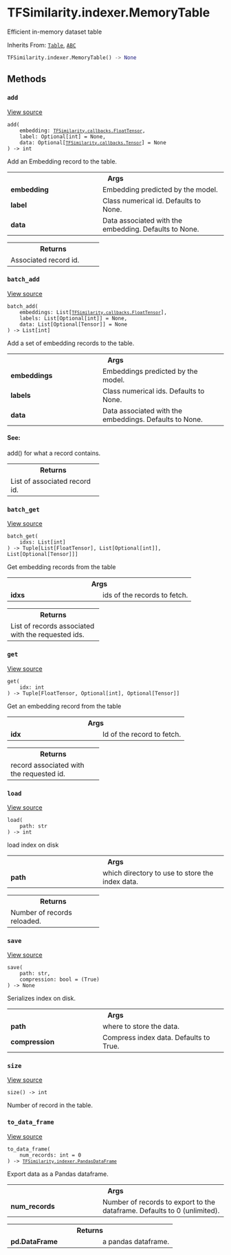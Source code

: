 # TFSimilarity.indexer.MemoryTable





Efficient in-memory dataset table

Inherits From: [`Table`](../../TFSimilarity/indexer/Table.md), [`ABC`](../../TFSimilarity/distances/ABC.md)


```python
TFSimilarity.indexer.MemoryTable() -> None
```



<!-- Placeholder for "Used in" -->


## Methods

<h3 id="add"><code>add</code></h3>

<a target="_blank" href="https://github.com/tensorflow/similarity/blob/main/tensorflow_similarity/tables/memory_table.py#L21-L42">View source</a>

<pre class="devsite-click-to-copy prettyprint lang-py tfo-signature-link">
<code>add(
    embedding: <a href="../../TFSimilarity/callbacks/FloatTensor.md"><code>TFSimilarity.callbacks.FloatTensor</code></a>,
    label: Optional[int] = None,
    data: Optional[<a href="../../TFSimilarity/callbacks/Tensor.md"><code>TFSimilarity.callbacks.Tensor</code></a>] = None
) -> int
</code></pre>

Add an Embedding record to the table.


<!-- Tabular view -->
 <table class="responsive fixed orange">
<colgroup><col width="214px"><col></colgroup>
<tr><th colspan="2">Args</th></tr>

<tr>
<td>
<b>embedding</b>
</td>
<td>
Embedding predicted by the model.
</td>
</tr><tr>
<td>
<b>label</b>
</td>
<td>
Class numerical id. Defaults to None.
</td>
</tr><tr>
<td>
<b>data</b>
</td>
<td>
Data associated with the embedding. Defaults to None.
</td>
</tr>
</table>



<!-- Tabular view -->
 <table class="responsive fixed orange">
<colgroup><col width="214px"><col></colgroup>
<tr><th colspan="2">Returns</th></tr>
<tr class="alt">
<td colspan="2">
Associated record id.
</td>
</tr>

</table>



<h3 id="batch_add"><code>batch_add</code></h3>

<a target="_blank" href="https://github.com/tensorflow/similarity/blob/main/tensorflow_similarity/tables/memory_table.py#L44-L70">View source</a>

<pre class="devsite-click-to-copy prettyprint lang-py tfo-signature-link">
<code>batch_add(
    embeddings: List[<a href="../../TFSimilarity/callbacks/FloatTensor.md"><code>TFSimilarity.callbacks.FloatTensor</code></a>],
    labels: List[Optional[int]] = None,
    data: List[Optional[Tensor]] = None
) -> List[int]
</code></pre>

Add a set of embedding records to the table.


<!-- Tabular view -->
 <table class="responsive fixed orange">
<colgroup><col width="214px"><col></colgroup>
<tr><th colspan="2">Args</th></tr>

<tr>
<td>
<b>embeddings</b>
</td>
<td>
Embeddings predicted by the model.
</td>
</tr><tr>
<td>
<b>labels</b>
</td>
<td>
Class numerical ids. Defaults to None.
</td>
</tr><tr>
<td>
<b>data</b>
</td>
<td>
Data associated with the embeddings. Defaults to None.
</td>
</tr>
</table>



#### See:

add() for what a record contains.



<!-- Tabular view -->
 <table class="responsive fixed orange">
<colgroup><col width="214px"><col></colgroup>
<tr><th colspan="2">Returns</th></tr>
<tr class="alt">
<td colspan="2">
List of associated record id.
</td>
</tr>

</table>



<h3 id="batch_get"><code>batch_get</code></h3>

<a target="_blank" href="https://github.com/tensorflow/similarity/blob/main/tensorflow_similarity/tables/memory_table.py#L86-L105">View source</a>

<pre class="devsite-click-to-copy prettyprint lang-py tfo-signature-link">
<code>batch_get(
    idxs: List[int]
) -> Tuple[List[FloatTensor], List[Optional[int]], List[Optional[Tensor]]]
</code></pre>

Get embedding records from the table


<!-- Tabular view -->
 <table class="responsive fixed orange">
<colgroup><col width="214px"><col></colgroup>
<tr><th colspan="2">Args</th></tr>

<tr>
<td>
<b>idxs</b>
</td>
<td>
ids of the records to fetch.
</td>
</tr>
</table>



<!-- Tabular view -->
 <table class="responsive fixed orange">
<colgroup><col width="214px"><col></colgroup>
<tr><th colspan="2">Returns</th></tr>
<tr class="alt">
<td colspan="2">
List of records associated with the requested ids.
</td>
</tr>

</table>



<h3 id="get"><code>get</code></h3>

<a target="_blank" href="https://github.com/tensorflow/similarity/blob/main/tensorflow_similarity/tables/memory_table.py#L72-L84">View source</a>

<pre class="devsite-click-to-copy prettyprint lang-py tfo-signature-link">
<code>get(
    idx: int
) -> Tuple[FloatTensor, Optional[int], Optional[Tensor]]
</code></pre>

Get an embedding record from the table


<!-- Tabular view -->
 <table class="responsive fixed orange">
<colgroup><col width="214px"><col></colgroup>
<tr><th colspan="2">Args</th></tr>

<tr>
<td>
<b>idx</b>
</td>
<td>
Id of the record to fetch.
</td>
</tr>
</table>



<!-- Tabular view -->
 <table class="responsive fixed orange">
<colgroup><col width="214px"><col></colgroup>
<tr><th colspan="2">Returns</th></tr>
<tr class="alt">
<td colspan="2">
record associated with the requested id.
</td>
</tr>

</table>



<h3 id="load"><code>load</code></h3>

<a target="_blank" href="https://github.com/tensorflow/similarity/blob/main/tensorflow_similarity/tables/memory_table.py#L130-L147">View source</a>

<pre class="devsite-click-to-copy prettyprint lang-py tfo-signature-link">
<code>load(
    path: str
) -> int
</code></pre>

load index on disk


<!-- Tabular view -->
 <table class="responsive fixed orange">
<colgroup><col width="214px"><col></colgroup>
<tr><th colspan="2">Args</th></tr>

<tr>
<td>
<b>path</b>
</td>
<td>
which directory to use to store the index data.
</td>
</tr>
</table>



<!-- Tabular view -->
 <table class="responsive fixed orange">
<colgroup><col width="214px"><col></colgroup>
<tr><th colspan="2">Returns</th></tr>
<tr class="alt">
<td colspan="2">
Number of records reloaded.
</td>
</tr>

</table>



<h3 id="save"><code>save</code></h3>

<a target="_blank" href="https://github.com/tensorflow/similarity/blob/main/tensorflow_similarity/tables/memory_table.py#L111-L128">View source</a>

<pre class="devsite-click-to-copy prettyprint lang-py tfo-signature-link">
<code>save(
    path: str,
    compression: bool = (True)
) -> None
</code></pre>

Serializes index on disk.


<!-- Tabular view -->
 <table class="responsive fixed orange">
<colgroup><col width="214px"><col></colgroup>
<tr><th colspan="2">Args</th></tr>

<tr>
<td>
<b>path</b>
</td>
<td>
where to store the data.
</td>
</tr><tr>
<td>
<b>compression</b>
</td>
<td>
Compress index data. Defaults to True.
</td>
</tr>
</table>



<h3 id="size"><code>size</code></h3>

<a target="_blank" href="https://github.com/tensorflow/similarity/blob/main/tensorflow_similarity/tables/memory_table.py#L107-L109">View source</a>

<pre class="devsite-click-to-copy prettyprint lang-py tfo-signature-link">
<code>size() -> int
</code></pre>

Number of record in the table.


<h3 id="to_data_frame"><code>to_data_frame</code></h3>

<a target="_blank" href="https://github.com/tensorflow/similarity/blob/main/tensorflow_similarity/tables/memory_table.py#L160-L182">View source</a>

<pre class="devsite-click-to-copy prettyprint lang-py tfo-signature-link">
<code>to_data_frame(
    num_records: int = 0
) -> <a href="../../TFSimilarity/indexer/PandasDataFrame.md"><code>TFSimilarity.indexer.PandasDataFrame</code></a>
</code></pre>

Export data as a Pandas dataframe.


<!-- Tabular view -->
 <table class="responsive fixed orange">
<colgroup><col width="214px"><col></colgroup>
<tr><th colspan="2">Args</th></tr>

<tr>
<td>
<b>num_records</b>
</td>
<td>
Number of records to export to the dataframe.
Defaults to 0 (unlimited).
</td>
</tr>
</table>



<!-- Tabular view -->
 <table class="responsive fixed orange">
<colgroup><col width="214px"><col></colgroup>
<tr><th colspan="2">Returns</th></tr>

<tr>
<td>
<b>pd.DataFrame</b>
</td>
<td>
a pandas dataframe.
</td>
</tr>
</table>





